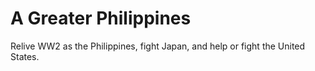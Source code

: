 # A Greater Philippines

Relive WW2 as the Philippines, fight Japan, and help or fight the United States.